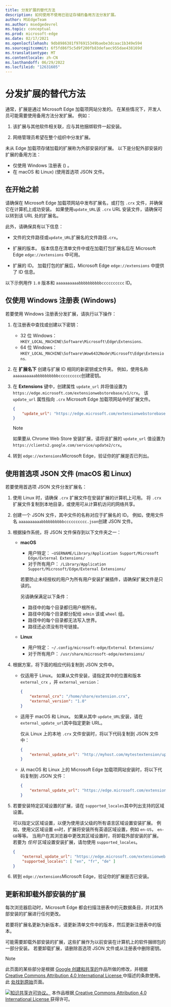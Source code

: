 ```yaml
---
title: 分发扩展的替代方法
description: 如何使用不使用已验证存储的备用方法分发扩展。
author: MSEdgeTeam
ms.author: msedgedevrel
ms.topic: conceptual
ms.prod: microsoft-edge
ms.date: 02/17/2021
ms.openlocfilehash: 9db8986381f976915349baebe3dcaac1b349e594
ms.sourcegitcommit: 6f5fd86f5c5d9f200fb83defaec955dae438169d
ms.translationtype: MT
ms.contentlocale: zh-CN
ms.lasthandoff: 06/29/2022
ms.locfileid: "12631605"
---
```

# <a name="alternative-ways-to-distribute-extensions"></a>分发扩展的替代方法

通常，扩展是通过 Microsoft Edge 加载项网站分发的。 在某些情况下，开发人员可能需要使用备用方法分发扩展。 例如：

1. 该扩展与其他软件相关联，应与其他捆绑软件一起安装。

1. 网络管理员希望在整个组织中分发扩展。

未从 Edge 加载项存储加载的扩展称为外部安装的扩展。 以下是分配外部安装的扩展的备用方法：

*  仅使用 Windows 注册表 () 。
*  在 macOS 和 Linux)  (使用首选项 JSON 文件。


<!-- ====================================================================== -->
## <a name="before-you-begin"></a>在开始之前

请确保在 Microsoft Edge 加载项网站中发布扩展名，或打包 `.crx` 文件，并确保它在计算机上成功安装。  如果使用`update_URL`该 `.crx` URL 安装文件，请确保可以转到该 URL 处的扩展名。

此外，请确保具有以下信息：

*  文件的文件路径或`update_URL`扩展名的文件路径`.crx`。

*  扩展的版本。  版本信息在清单文件中或在加载打包扩展名后在 Microsoft Edge `edge://extensions` 中可用。

*  扩展的 ID。  加载打包的扩展后，Microsoft Edge `edge://extensions` 中提供了 ID 信息。

以下示例用作 `1.0` 版本和 `aaaaaaaaaabbbbbbbbbbcccccccccc` ID。


<!-- ====================================================================== -->
## <a name="use-the-windows-registry-windows-only"></a>仅使用 Windows 注册表 (Windows) 

若要使用 Windows 注册表分发扩展，请执行以下操作：

1. 在注册表中查找或创建以下密钥：
   *  32 位 Windows：  `HKEY_LOCAL_MACHINE\Software\Microsoft\Edge\Extensions`.
   *  64 位 Windows：  `HKEY_LOCAL_MACHINE\Software\Wow6432Node\Microsoft\Edge\Extensions`.

1. 在 **扩展名下** 创建与扩展 ID 相同的新密钥或文件夹。 例如，使用名称 `aaaaaaaaaabbbbbbbbbbcccccccccc`创建密钥。

1. 在 **Extensions** 键中，创建属性 `update_url` 并将值设置为 `https://edge.microsoft.com/extensionwebstorebase/v1/crx`。  该 `update_url` 属性指向 `.crx` Microsoft Edge 加载项网站中的扩展文件。

   ```json
   {
       "update_url": "https://edge.microsoft.com/extensionwebstorebase/v1/crx"
   }
   ```

   > [!NOTE]
   > 如果要从 Chrome Web Store 安装扩展，请将该扩展的 `update_url` 值设置为 `https://clients2.google.com/service/update2/crx`。

1. 转到 `edge://extensions`Microsoft Edge，验证你的扩展是否已列出。


<!-- ====================================================================== -->
## <a name="use-a-preferences-json-file-macos-and-linux"></a>使用首选项 JSON 文件 (macOS 和 Linux) 

若要使用首选项 JSON 文件分发扩展名：

1. 使用 Linux 时，请确保 `.crx` 扩展文件在安装扩展的计算机上可用。 将 `.crx` 扩展文件复制到本地目录，或使用可从计算机访问的网络共享。

1. 创建一个 JSON 文件，其中文件的名称对应于扩展名的 ID。 例如，使用文件名 `aaaaaaaaaabbbbbbbbbbcccccccccc.json`创建 JSON 文件。

1. 根据操作系统，将 JSON 文件保存到以下文件夹之一：

    *  **macOS**
        *  用户特定： `~USERNAME/Library/Application Support/Microsoft Edge/External Extensions/`
        *  对于所有用户： `/Library/Application Support/Microsoft/Edge/External Extensions/`

        若要防止未经授权的用户为所有用户安装扩展插件，请确保扩展文件是只读的。

        另请确保满足以下条件：

        *  路径中的每个目录都归用户根所有。
        *  路径中的每个目录都分配给 `admin` 该或 `wheel` 组。
        *  路径中的每个目录都无法写入世界。
        *  路径还必须没有符号链接。

    *  **Linux**
        *  用户特定： `~/.config/microsoft-edge/External Extensions/`
        *  对于所有用户： `/usr/share/microsoft-edge/extensions/`

1. 根据方案，将下面的相应代码复制到 JSON 文件中。

    *  仅适用于 Linux。  如果从文件安装，请指定其中的位置和版本 `external_crx` ，并 `external_version`：

        ```json
        {
            "external_crx": "/home/share/extension.crx",
            "external_version": "1.0"
        }
        ```

    *  适用于 macOS 和 Linux。  如果从其中 `update_URL`安装，请在 `external_update_url`其中指定更新 URL。

       仅从 Linux 上的本地 `.crx` 文件安装时，将以下代码复制到 JSON 文件中：

       ```json
       {
           "external_update_url": "http://myhost.com/mytestextension/updates.xml"
       }
       ```

    *  从 macOS 和 Linux 上的 Microsoft Edge 加载项网站安装时，将以下代码复制到 JSON 文件：

       ```json
       {
           "external_update_url": "https://edge.microsoft.com/extensionwebstorebase/v1/crx"
       }
       ```

1. 若要安装特定区域设置的扩展，请在 `supported_locales`其中列出支持的区域设置。

   可以指定父区域设置，以便为使用该父级的所有语言区域设置安装扩展。  例如，使用父区域设置 `en`时，扩展将安装所有英语区域设置，例如 `en-US`， `en-GB`等等。  当用户在其浏览器中更改其区域设置时，将卸载外部安装的扩展。  若要为 _任何_ 区域设置安装扩展，请勿使用 `supported_locales`。

    ```json
    {
        "external_update_url": "https://edge.microsoft.com/extensionwebstorebase/v1/crx",
        "supported_locales": [ "en", "fr", "de" ]
    }
    ```

1. 转到 `edge://extensions`Microsoft Edge，验证你的扩展是否已安装。


<!-- ====================================================================== -->
## <a name="update-and-uninstall-externally-installed-extensions"></a>更新和卸载外部安装的扩展

每次浏览器启动时，Microsoft Edge 都会扫描注册表中的元数据条目，并对其外部安装的扩展进行任何更改。

若要将扩展名更新为新版本，请更新清单文件中的版本，然后更新注册表中的版本。

可能需要卸载外部安装的扩展，这些扩展作为以前安装在计算机上的软件捆绑包的一部分安装。  若要卸载扩展，请删除首选项 JSON 文件或从注册表中删除密钥。


<!-- ====================================================================== -->
> [!NOTE]
> 此页面的某些部分是根据 [Google 创建和共享的](https://developers.google.com/terms/site-policies)作品所做的修改，并根据[ Creative Commons Attribution 4.0 International License ](https://creativecommons.org/licenses/by/4.0)中描述的条款使用。  此 [处找到原始](https://developer.chrome.com/apps/external_extensions)页面。

[![知识共享许可协议。](../../media/cc-logo/88x31.png)](https://creativecommons.org/licenses/by/4.0)
本作品根据[ Creative Commons Attribution 4.0 International License ](https://creativecommons.org/licenses/by/4.0)获得许可。
